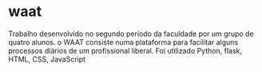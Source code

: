 # waat
Trabalho desenvolvido no segundo período da faculdade por um grupo de quatro alunos. o WAAT consiste numa plataforma 
para facilitar alguns processos diários de um profissional liberal. 
Foi utilizado Python, flask, HTML, CSS, JavaScript
